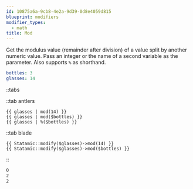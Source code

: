 ```yaml
---
id: 10875a6a-9cb8-4e2a-9d39-0d8e4059d815
blueprint: modifiers
modifier_types:
  - math
title: Mod
---
```

Get the modulus value (remainder after division) of a value split by another numeric value. Pass an integer or the name of a second variable as the parameter. Also supports `%` as shorthand.

```yaml
bottles: 3
glasses: 14
```

::tabs

::tab antlers
```antlers
{{ glasses | mod(14) }}
{{ glasses | mod($bottles) }}
{{ glasses | %($bottles) }}

```
::tab blade
```blade
{{ Statamic::modify($glasses)->mod(14) }}
{{ Statamic::modify($glasses)->mod($bottles) }}
```
::

```html
0
2
2
```
